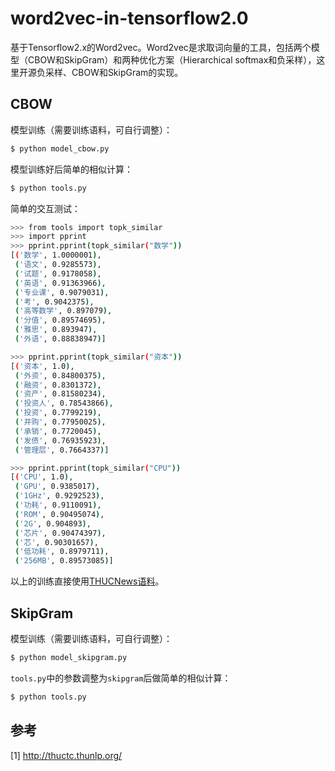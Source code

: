 # word2vec-in-tensorflow2.0

基于Tensorflow2.x的Word2vec。Word2vec是求取词向量的工具，包括两个模型（CBOW和SkipGram）和两种优化方案（Hierarchical softmax和负采样），这里开源负采样、CBOW和SkipGram的实现。


## CBOW

模型训练（需要训练语料，可自行调整）：

```bash
$ python model_cbow.py
```

模型训练好后简单的相似计算：

```bash
$ python tools.py
```

简单的交互测试：

```bash
>>> from tools import topk_similar
>>> import pprint
>>> pprint.pprint(topk_similar("数学"))
[('数学', 1.0000001),
 ('语文', 0.9285573),
 ('试题', 0.9178058),
 ('英语', 0.91363966),
 ('专业课', 0.9079031),
 ('考', 0.9042375),
 ('高等数学', 0.897079),
 ('分值', 0.89574695),
 ('雅思', 0.893947),
 ('外语', 0.88838947)]

>>> pprint.pprint(topk_similar("资本"))
[('资本', 1.0),
 ('外资', 0.84800375),
 ('融资', 0.8301372),
 ('资产', 0.81580234),
 ('投资人', 0.78543866),
 ('投资', 0.7799219),
 ('并购', 0.77950025),
 ('承销', 0.7720045),
 ('发债', 0.76935923),
 ('管理层', 0.7664337)]

>>> pprint.pprint(topk_similar("CPU"))
[('CPU', 1.0),
 ('GPU', 0.9385017),
 ('1GHz', 0.9292523),
 ('功耗', 0.9110091),
 ('ROM', 0.90495074),
 ('2G', 0.904893),
 ('芯片', 0.90474397),
 ('芯', 0.90301657),
 ('低功耗', 0.8979711),
 ('256MB', 0.89573085)]
```

以上的训练直接使用[THUCNews语料](http://thuctc.thunlp.org/)。

## SkipGram


模型训练（需要训练语料，可自行调整）：

```bash
$ python model_skipgram.py
```

`tools.py`中的参数调整为`skipgram`后做简单的相似计算：

```bash
$ python tools.py
```

## 参考

[1] http://thuctc.thunlp.org/
